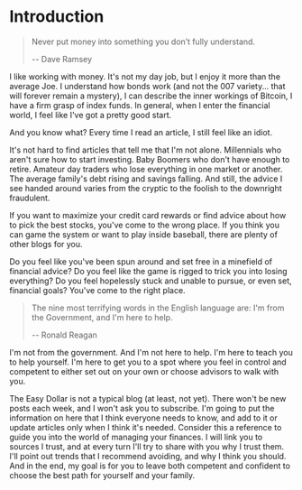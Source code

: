 # Introduction

> Never put money into something you don’t fully understand.
> 
> -- Dave Ramsey

I like working with money. It's not my day job, but I enjoy it more than the average Joe. I understand how bonds work (and not the 007 variety... that will forever remain a mystery), I can describe the inner workings of Bitcoin, I have a firm grasp of index funds. In general, when I enter the financial world, I feel like I've got a pretty good start.

And you know what? Every time I read an article, I still feel like an idiot.

It's not hard to find articles that tell me that I'm not alone. Millennials who aren't sure how to start investing. Baby Boomers who don't have enough to retire. Amateur day traders who lose everything in one market or another. The average family's debt rising and savings falling. And still, the advice I see handed around varies from the cryptic to the foolish to the downright fraudulent.

If you want to maximize your credit card rewards or find advice about how to pick the best stocks, you've come to the wrong place. If you think you can game the system or want to play inside baseball, there are plenty of other blogs for you.

Do you feel like you've been spun around and set free in a minefield of financial advice? Do you feel like the game is rigged to trick you into losing everything? Do you feel hopelessly stuck and unable to pursue, or even set, financial goals? You've come to the right place.

> The nine most terrifying words in the English language are: I'm from the Government, and I'm here to help.
> 
> -- Ronald Reagan

I'm not from the government. And I'm not here to help. I'm here to teach you to help yourself. I'm here to get you to a spot where you feel in control and competent to either set out on your own or choose advisors to walk with you.

The Easy Dollar is not a typical blog (at least, not yet). There won't be new posts each week, and I won't ask you to subscribe. I'm going to put the information on here that I think everyone needs to know, and add to it or update articles only when I think it's needed. Consider this a reference to guide you into the world of managing your finances. I will link you to sources I trust, and at every turn I'll try to share with you why I trust them. I'll point out trends that I recommend avoiding, and why I think you should. And in the end, my goal is for you to leave both competent and confident to choose the best path for yourself and your family.